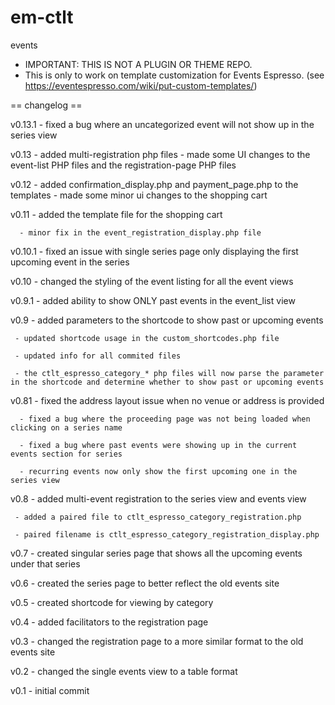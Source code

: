 em-ctlt
=======

events

* IMPORTANT: THIS IS NOT A PLUGIN OR THEME REPO. 
* This is only to work on template customization for Events Espresso. (see https://eventespresso.com/wiki/put-custom-templates/)

== changelog ==

v0.13.1 - fixed a bug where an uncategorized event will not show up in the series view

v0.13 - added multi-registration php files
      - made some UI changes to the event-list PHP files and the registration-page PHP files

v0.12 
      - added confirmation_display.php and payment_page.php to the templates
      - made some minor ui changes to the shopping cart

v0.11 
      - added the template file for the shopping cart
      
      - minor fix in the event_registration_display.php file

v0.10.1 
        - fixed an issue with single series page only displaying the first upcoming event in the series

v0.10 
      - changed the styling of the event listing for all the event views

v0.9.1 
       - added ability to show ONLY past events in the event_list view

v0.9 
     - added parameters to the shortcode to show past or upcoming events
     
     - updated shortcode usage in the custom_shortcodes.php file
     
     - updated info for all commited files
     
     - the ctlt_espresso_category_* php files will now parse the parameter in the shortcode and determine whether to show past or upcoming events

v0.81 
      - fixed the address layout issue when no venue or address is provided
     
      - fixed a bug where the proceeding page was not being loaded when clicking on a series name
     
      - fixed a bug where past events were showing up in the current events section for series
     
      - recurring events now only show the first upcoming one in the series view

v0.8 
     - added multi-event registration to the series view and events view
     
     - added a paired file to ctlt_espresso_category_registration.php
     
     - paired filename is ctlt_espresso_category_registration_display.php

v0.7 
     - created singular series page that shows all the upcoming events under that series

v0.6 
     - created the series page to better reflect the old events site

v0.5 
     - created shortcode for viewing by category

v0.4 
     - added facilitators to the registration page

v0.3 
     - changed the registration page to a more similar format to the old events site

v0.2 
     - changed the single events view to a table format

v0.1 
     - initial commit
